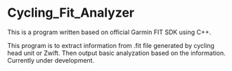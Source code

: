 # Cycling_Fit_Analyzer

This is a program written based on official Garmin FIT SDK using C++.


This program is to extract information from .fit file generated by cycling head unit or Zwift. Then output basic analyzation based on the information.
Currently under development.
